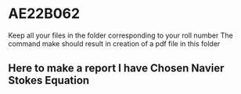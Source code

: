 # AE22B062
Keep all your files in the folder corresponding to your roll number
The command make should result in creation of a pdf file in this folder

## Here to make a report I have Chosen Navier Stokes Equation

